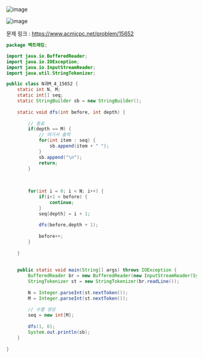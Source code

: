 ![image](https://user-images.githubusercontent.com/74396651/160059808-1fc30fed-fc27-42e0-af65-ab505c376461.png)

![image](https://user-images.githubusercontent.com/74396651/160059838-37dbe1ec-d2eb-4b01-9eb3-4e90f9aaa983.png)


문제 링크 : https://www.acmicpc.net/problem/15652


```java
package 백트래킹;

import java.io.BufferedReader;
import java.io.IOException;
import java.io.InputStreamReader;
import java.util.StringTokenizer;

public class N과M_4_15652 {
	static int N, M;
	static int[] seq;
	static StringBuilder sb = new StringBuilder();
	
	static void dfs(int before, int depth) {
		
		// 종료
		if(depth == M) {
			// 여기서 출력
			for(int item : seq) {
				sb.append(item + " ");
			}
			sb.append("\n");
			return;
		}
		
		
		
		for(int i = 0; i < N; i++) {
			if(i+1 < before) {
				continue;
			}
			seq[depth] = i + 1;
			
			dfs(before,depth + 1);
			
			before++;
		}
		
	}
	
	
	public static void main(String[] args) throws IOException {
		BufferedReader br = new BufferedReader(new InputStreamReader(System.in));
		StringTokenizer st = new StringTokenizer(br.readLine());
		
		N = Integer.parseInt(st.nextToken());
		M = Integer.parseInt(st.nextToken());
		
		// 수열 생성
		seq = new int[M];
		
		dfs(1, 0);
		System.out.println(sb);
	}
	
}

```
